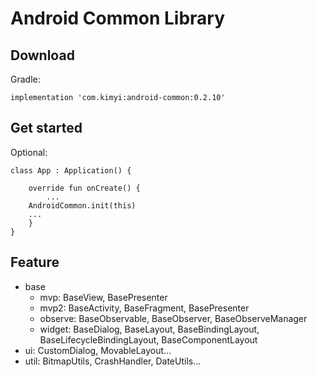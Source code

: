 # Android Common Library

## Download

Gradle:

```
implementation 'com.kimyi:android-common:0.2.10'
```



## Get started

Optional:

```
class App : Application() {

    override fun onCreate() {
    	...
	AndroidCommon.init(this)
	...
    }
}
```

## Feature

- base
	- mvp: BaseView, BasePresenter
	- mvp2: BaseActivity, BaseFragment, BasePresenter
	- observe: BaseObservable, BaseObserver, BaseObserveManager
	- widget: BaseDialog, BaseLayout, BaseBindingLayout, BaseLifecycleBindingLayout, BaseComponentLayout
- ui: CustomDialog, MovableLayout...
- util: BitmapUtils, CrashHandler, DateUtils...